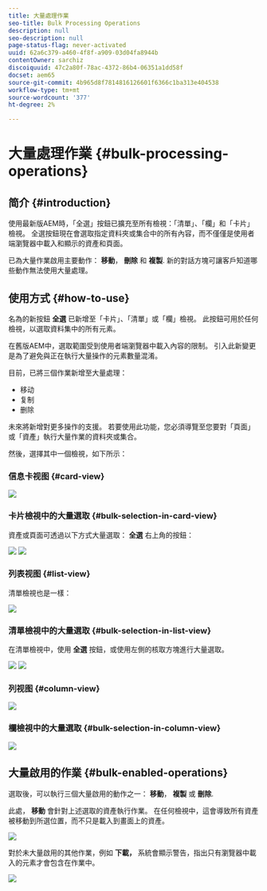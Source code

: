 ```yaml
---
title: 大量處理作業
seo-title: Bulk Processing Operations
description: null
seo-description: null
page-status-flag: never-activated
uuid: 62a6c379-a460-4f8f-a909-03d04fa8944b
contentOwner: sarchiz
discoiquuid: 47c2a80f-78ac-4372-86b4-06351a1dd58f
docset: aem65
source-git-commit: 4b965d8f7814816126601f6366c1ba313e404538
workflow-type: tm+mt
source-wordcount: '377'
ht-degree: 2%

---
```



# 大量處理作業 {#bulk-processing-operations}

## 简介 {#introduction}

使用最新版AEM時，「全選」按鈕已擴充至所有檢視：「清單」、「欄」和「卡片」檢視。 全選按鈕現在會選取指定資料夾或集合中的所有內容，而不僅僅是使用者端瀏覽器中載入和顯示的資產和頁面。

已為大量作業啟用主要動作： **移動**， **刪除** 和 **複製**. 新的對話方塊可讓客戶知道哪些動作無法使用大量處理。

## 使用方式 {#how-to-use}

名為的新按鈕 **全選** 已新增至「卡片」、「清單」或「欄」檢視。 此按鈕可用於任何檢視，以選取資料集中的所有元素。

在舊版AEM中，選取範圍受到使用者端瀏覽器中載入內容的限制。 引入此新變更是為了避免與正在執行大量操作的元素數量混淆。

目前，已將三個作業新增至大量處理：

* 移动
* 复制
* 删除

未來將新增對更多操作的支援。
若要使用此功能，您必須導覽至您要對「頁面」或「資產」執行大量作業的資料夾或集合。

然後，選擇其中一個檢視，如下所示：

### 信息卡视图 {#card-view}

![](assets/unu.png)

### 卡片檢視中的大量選取 {#bulk-selection-in-card-view}

資產或頁面可透過以下方式大量選取： **全選** 右上角的按鈕：

![](assets/doi.png) ![](assets/trei.png)

### 列表视图 {#list-view}

清單檢視也是一樣：

![](assets/patru_modified.png)

### 清單檢視中的大量選取 {#bulk-selection-in-list-view}

在清單檢視中，使用 **全選** 按鈕，或使用左側的核取方塊進行大量選取。

![](assets/cinci.png) ![](assets/sase.png)

### 列视图 {#column-view}

![](assets/sapte.png)

### 欄檢視中的大量選取 {#bulk-selection-in-column-view}

![](assets/opt.png)

## 大量啟用的作業 {#bulk-enabled-operations}

選取後，可以執行三個大量啟用的動作之一： **移動**， **複製** 或 **刪除**.

此處， **移動** 會針對上述選取的資產執行作業。 在任何檢視中，這會導致所有資產被移動到所選位置，而不只是載入到畫面上的資產。

![](assets/noua.png)

對於未大量啟用的其他作業，例如 **下載，** 系統會顯示警告，指出只有瀏覽器中載入的元素才會包含在作業中。

![](assets/zece.png)
